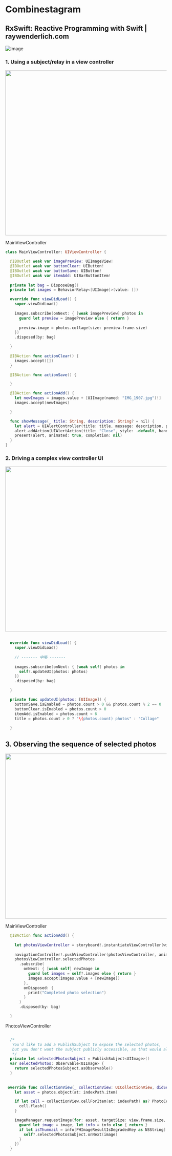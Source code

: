 # Combinestagram

## RxSwift: Reactive Programming with Swift | raywenderlich.com
![image](https://user-images.githubusercontent.com/47273077/185172130-b3557025-c636-4a1b-8490-c900c8312b77.png)

### 1. Using a subject/relay in a view controller
<img width="516" src="https://user-images.githubusercontent.com/47273077/185170770-507692fc-adc2-4837-8ba6-5ba48032c0fc.gif">

MainViewController
```swift
class MainViewController: UIViewController {

  @IBOutlet weak var imagePreview: UIImageView!
  @IBOutlet weak var buttonClear: UIButton!
  @IBOutlet weak var buttonSave: UIButton!
  @IBOutlet weak var itemAdd: UIBarButtonItem!
  
  private let bag = DisposeBag()
  private let images = BehaviorRelay<[UIImage]>(value: [])

  override func viewDidLoad() {
    super.viewDidLoad()
    
    images.subscribe(onNext: { [weak imagePreview] photos in
      guard let preview = imagePreview else { return }
      
      preview.image = photos.collage(size: preview.frame.size)
    })
    .disposed(by: bag)

  }
  
  @IBAction func actionClear() {
    images.accept([])
  }

  @IBAction func actionSave() {

  }

  @IBAction func actionAdd() {
    let newImages = images.value + [UIImage(named: "IMG_1907.jpg")!]
    images.accept(newImages)

  }

  func showMessage(_ title: String, description: String? = nil) {
    let alert = UIAlertController(title: title, message: description, preferredStyle: .alert)
    alert.addAction(UIAlertAction(title: "Close", style: .default, handler: { [weak self] _ in self?.dismiss(animated: true, completion: nil)}))
    present(alert, animated: true, completion: nil)
  }
}
```


### 2. Driving a complex view controller UI

<img width="516" src="https://user-images.githubusercontent.com/47273077/185615339-9b49247e-ca90-4aa0-8725-b4373f3ed227.gif">

```swift

  override func viewDidLoad() {
    super.viewDidLoad()
    
    // ------- 中略 ------- 
    
    images.subscribe(onNext: { [weak self] photos in
      self?.updateUI(photos: photos)
    })
    .disposed(by: bag)

  }

  private func updateUI(photos: [UIImage]) {
    buttonSave.isEnabled = photos.count > 0 && photos.count % 2 == 0
    buttonClear.isEnabled = photos.count > 0
    itemAdd.isEnabled = photos.count < 6
    title = photos.count > 0 ? "\(photos.count) photos" : "Collage"
    
  }
```

## 3. Observing the sequence of selected photos

<img width="516" src="https://user-images.githubusercontent.com/47273077/185623163-baf36e4f-17c2-4c02-9a7a-80d170569ce9.gif">

MainViewController
```swift
  @IBAction func actionAdd() {
    
    let photosViewController = storyboard!.instantiateViewController(withIdentifier: "PhotosViewController") as! PhotosViewController
    
    navigationController!.pushViewController(photosViewController, animated: true)
    photosViewController.selectedPhotos
      .subscribe(
        onNext: { [weak self] newImage in
          guard let images = self?.images else { return }
          images.accept(images.value + [newImage])
        },
        onDisposed: {
          print("Completed photo selection")
        }
      )
      .disposed(by: bag)

  }
```

PhotosViewController
```swift

  /*
   You'd like to add a PublishSubject to expose the selected photos,
   but you don't want the subject publicly accessible, as that would allow other classes to call onNext(_) and make the subject emit values.
   */
  private let selectedPhotosSubject = PublishSubject<UIImage>()
  var selectedPhotos: Observable<UIImage> {
    return selectedPhotosSubject.asObservable()
  }
  
  
 override func collectionView(_ collectionView: UICollectionView, didSelectItemAt indexPath: IndexPath) {
    let asset = photos.object(at: indexPath.item)

    if let cell = collectionView.cellForItem(at: indexPath) as? PhotoCell {
      cell.flash()
    }

    imageManager.requestImage(for: asset, targetSize: view.frame.size, contentMode: .aspectFill, options: nil, resultHandler: { [weak self] image, info in
      guard let image = image, let info = info else { return }
      if let isThumnail = info[PHImageResultIsDegradedKey as NSString] as? Bool, !isThumnail {
        self?.selectedPhotosSubject.onNext(image)
      }
    })
  }
 ```
  
  
